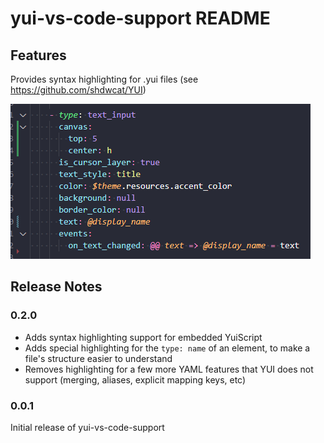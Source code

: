 # yui-vs-code-support README

## Features

Provides syntax highlighting for .yui files (see https://github.com/shdwcat/YUI)

![image of YUI syntax highlighting in the vs code text editor](images/highlighting.png)

## Release Notes

### 0.2.0

* Adds syntax highlighting support for embedded YuiScript
* Adds special highlighting for the `type: name` of an element, to make a file's structure easier to understand
* Removes highlighting for a few more YAML features that YUI does not support (merging, aliases, explicit mapping keys, etc)

### 0.0.1

Initial release of yui-vs-code-support
